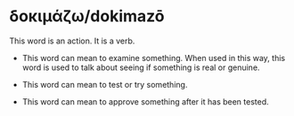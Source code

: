 # δοκιμάζω/dokimazō
This word is an action. It is a verb.

* This word can mean to examine something. When used in this way, this word is used to talk about seeing if something is real or genuine.

* This word can mean to test or try something.

* This word can mean to approve something after it has been tested. 
